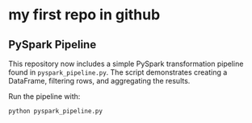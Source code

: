 # my first repo in github

## PySpark Pipeline

This repository now includes a simple PySpark transformation pipeline found in `pyspark_pipeline.py`. The script demonstrates creating a DataFrame, filtering rows, and aggregating the results.

Run the pipeline with:

```bash
python pyspark_pipeline.py
```

